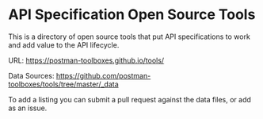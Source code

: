 # API Specification Open Source Tools
This is a directory of open source tools that put API specifications to work and add value to the API lifecycle.

URL: https://postman-toolboxes.github.io/tools/

Data Sources: https://github.com/postman-toolboxes/tools/tree/master/_data

To add a listing you can submit a pull request against the data files, or add as an issue.
